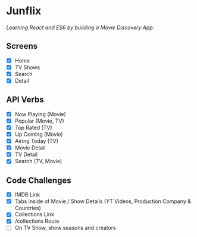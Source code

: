 # **Junflix**

_Learning React and ES6 by building a Movie Discovery App._

## Screens

- [x] Home
- [x] TV Shows
- [x] Search
- [x] Detail

## API Verbs

- [x] Now Playing (Movie)
- [x] Popular (Movie, TV)
- [x] Top Rated (TV)
- [x] Up Coming (Movie)
- [x] Airing Today (TV)
- [x] Movie Detail
- [x] TV Detail
- [x] Search (TV, Movie)

## Code Challenges

- [x] IMDB Link
- [x] Tabs inside of Movie / Show Details (YT Videos, Production Company & Countries)
- [x] Collections Link
- [x] /collections Route
- [ ] On TV Show, show seasons and creators